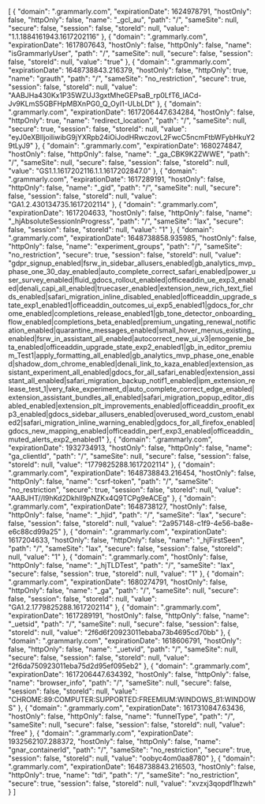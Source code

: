 [
    {
        "domain": ".grammarly.com",
        "expirationDate": 1624978791,
        "hostOnly": false,
        "httpOnly": false,
        "name": "_gcl_au",
        "path": "/",
        "sameSite": null,
        "secure": false,
        "session": false,
        "storeId": null,
        "value": "1.1.1884161943.1617202116"
    },
    {
        "domain": ".grammarly.com",
        "expirationDate": 1617807643,
        "hostOnly": false,
        "httpOnly": false,
        "name": "isGrammarlyUser",
        "path": "/",
        "sameSite": null,
        "secure": false,
        "session": false,
        "storeId": null,
        "value": "true"
    },
    {
        "domain": ".grammarly.com",
        "expirationDate": 1648738843.216379,
        "hostOnly": false,
        "httpOnly": true,
        "name": "grauth",
        "path": "/",
        "sameSite": "no_restriction",
        "secure": true,
        "session": false,
        "storeId": null,
        "value": "AABJHa430Kx1P35WZUJ3gxtMheGEPsaB_rp0LfT6_lACd-Jv9KLmS5GBFHpMBXnPG0_Q_OyI1-ULbLDt"
    },
    {
        "domain": ".grammarly.com",
        "expirationDate": 1617206447.634284,
        "hostOnly": false,
        "httpOnly": true,
        "name": "redirect_location",
        "path": "/",
        "sameSite": null,
        "secure": true,
        "session": false,
        "storeId": null,
        "value": "eyJ0eXBlIjoiIiwibG9jYXRpb24iOiJodHRwczovL2FwcC5ncmFtbWFybHkuY29tLyJ9"
    },
    {
        "domain": ".grammarly.com",
        "expirationDate": 1680274847,
        "hostOnly": false,
        "httpOnly": false,
        "name": "_ga_CBK9K2ZWWE",
        "path": "/",
        "sameSite": null,
        "secure": false,
        "session": false,
        "storeId": null,
        "value": "GS1.1.1617202116.1.1.1617202847.0"
    },
    {
        "domain": ".grammarly.com",
        "expirationDate": 1617289191,
        "hostOnly": false,
        "httpOnly": false,
        "name": "_gid",
        "path": "/",
        "sameSite": null,
        "secure": false,
        "session": false,
        "storeId": null,
        "value": "GA1.2.430134735.1617202114"
    },
    {
        "domain": ".grammarly.com",
        "expirationDate": 1617204633,
        "hostOnly": false,
        "httpOnly": false,
        "name": "_hjAbsoluteSessionInProgress",
        "path": "/",
        "sameSite": "lax",
        "secure": false,
        "session": false,
        "storeId": null,
        "value": "1"
    },
    {
        "domain": ".grammarly.com",
        "expirationDate": 1648738858.935985,
        "hostOnly": false,
        "httpOnly": false,
        "name": "experiment_groups",
        "path": "/",
        "sameSite": "no_restriction",
        "secure": true,
        "session": false,
        "storeId": null,
        "value": "gdpr_signup_enabled|fsrw_in_sidebar_allusers_enabled|gb_analytics_mvp_phase_one_30_day_enabled|auto_complete_correct_safari_enabled|power_user_survey_enabled|fluid_gdocs_rollout_enabled|officeaddin_ue_exp3_enabled|denali_capi_all_enabled|truecaser_enabled|extension_new_rich_text_fields_enabled|safari_migration_inline_disabled_enabled|officeaddin_upgrade_state_exp1_enabled1|officeaddin_outcomes_ui_exp5_enabled1|gdocs_for_chrome_enabled|completions_release_enabled1|gb_tone_detector_onboarding_flow_enabled|completions_beta_enabled|premium_ungating_renewal_notification_enabled|quarantine_messages_enabled|small_hover_menus_existing_enabled|fsrw_in_assistant_all_enabled|autocorrect_new_ui_v3|emogenie_beta_enabled|officeaddin_upgrade_state_exp2_enabled1|gb_in_editor_premium_Test1|apply_formatting_all_enabled|gb_analytics_mvp_phase_one_enabled|shadow_dom_chrome_enabled|denali_link_to_kaza_enabled|extension_assistant_experiment_all_enabled|gdocs_for_all_safari_enabled|extension_assistant_all_enabled|safari_migration_backup_notif1_enabled|ipm_extension_release_test_1|very_fake_experiment_d|auto_complete_correct_edge_enabled|extension_assistant_bundles_all_enabled|safari_migration_popup_editor_disabled_enabled|extension_plt_improvements_enabled|officeaddin_proofit_exp3_enabled|gdocs_sidebar_allusers_enabled|overused_word_custom_enabled2|safari_migration_inline_warning_enabled|gdocs_for_all_firefox_enabled|gdocs_new_mapping_enabled|officeaddin_perf_exp3_enabled|officeaddin_muted_alerts_exp2_enabled1"
    },
    {
        "domain": ".grammarly.com",
        "expirationDate": 1932734913,
        "hostOnly": false,
        "httpOnly": false,
        "name": "ga_clientId",
        "path": "/",
        "sameSite": null,
        "secure": false,
        "session": false,
        "storeId": null,
        "value": "1779825288.1617202114"
    },
    {
        "domain": ".grammarly.com",
        "expirationDate": 1648738843.216454,
        "hostOnly": false,
        "httpOnly": false,
        "name": "csrf-token",
        "path": "/",
        "sameSite": "no_restriction",
        "secure": true,
        "session": false,
        "storeId": null,
        "value": "AABJHT//l9hKd2DkhIl9pNZKx4Q9TCPg9eACEg"
    },
    {
        "domain": ".grammarly.com",
        "expirationDate": 1648738127,
        "hostOnly": false,
        "httpOnly": false,
        "name": "_hjid",
        "path": "/",
        "sameSite": "lax",
        "secure": false,
        "session": false,
        "storeId": null,
        "value": "2a957148-c1f9-4e56-ba8e-e6c88cd99a25"
    },
    {
        "domain": ".grammarly.com",
        "expirationDate": 1617204633,
        "hostOnly": false,
        "httpOnly": false,
        "name": "_hjFirstSeen",
        "path": "/",
        "sameSite": "lax",
        "secure": false,
        "session": false,
        "storeId": null,
        "value": "1"
    },
    {
        "domain": ".grammarly.com",
        "hostOnly": false,
        "httpOnly": false,
        "name": "_hjTLDTest",
        "path": "/",
        "sameSite": "lax",
        "secure": false,
        "session": true,
        "storeId": null,
        "value": "1"
    },
    {
        "domain": ".grammarly.com",
        "expirationDate": 1680274791,
        "hostOnly": false,
        "httpOnly": false,
        "name": "_ga",
        "path": "/",
        "sameSite": null,
        "secure": false,
        "session": false,
        "storeId": null,
        "value": "GA1.2.1779825288.1617202114"
    },
    {
        "domain": ".grammarly.com",
        "expirationDate": 1617289191,
        "hostOnly": false,
        "httpOnly": false,
        "name": "_uetsid",
        "path": "/",
        "sameSite": null,
        "secure": false,
        "session": false,
        "storeId": null,
        "value": "2f6d6f20923011ebaba73b4695cd70bb"
    },
    {
        "domain": ".grammarly.com",
        "expirationDate": 1618606791,
        "hostOnly": false,
        "httpOnly": false,
        "name": "_uetvid",
        "path": "/",
        "sameSite": null,
        "secure": false,
        "session": false,
        "storeId": null,
        "value": "2f6da750923011eba75d2d95ef095eb2"
    },
    {
        "domain": ".grammarly.com",
        "expirationDate": 1617206447.634392,
        "hostOnly": false,
        "httpOnly": false,
        "name": "browser_info",
        "path": "/",
        "sameSite": null,
        "secure": false,
        "session": false,
        "storeId": null,
        "value": "CHROME:89:COMPUTER:SUPPORTED:FREEMIUM:WINDOWS_81:WINDOWS"
    },
    {
        "domain": ".grammarly.com",
        "expirationDate": 1617310847.63436,
        "hostOnly": false,
        "httpOnly": false,
        "name": "funnelType",
        "path": "/",
        "sameSite": null,
        "secure": false,
        "session": false,
        "storeId": null,
        "value": "free"
    },
    {
        "domain": ".grammarly.com",
        "expirationDate": 1932562107.288372,
        "hostOnly": false,
        "httpOnly": false,
        "name": "gnar_containerId",
        "path": "/",
        "sameSite": "no_restriction",
        "secure": true,
        "session": false,
        "storeId": null,
        "value": "oobyc4om0aa8780"
    },
    {
        "domain": ".grammarly.com",
        "expirationDate": 1648738843.216503,
        "hostOnly": false,
        "httpOnly": true,
        "name": "tdi",
        "path": "/",
        "sameSite": "no_restriction",
        "secure": true,
        "session": false,
        "storeId": null,
        "value": "xvzxj3qopdf1hzwh"
    }
]
